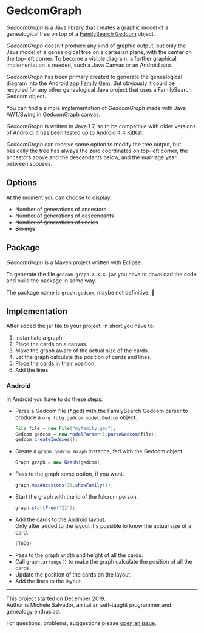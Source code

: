 # GedcomGraph

_GedcomGraph_ is a Java library that creates a graphic model of a genealogical tree on top of a [FamilySearch Gedcom](https://github.com/FamilySearch/Gedcom) object.

_GedcomGraph_ doesn't produce any kind of graphic output, but only the Java model of a genealogical tree on a cartesian plane, with the center on the top-left corner. To become a visible diagram, a further graphical implementation is needed, such a Java Canvas or an Android app.

_GedcomGraph_ has been primary created to generate the genealogical diagram into the Android app [Family Gem](https://github.com/michelesalvador/FamilyGem). But obviously it could be recycled for any other genealogical Java project that uses a FamilySearch Gedcom object.

You can find a simple implementation of _GedcomGraph_ made with Java AWT/Swing in [GedcomGraph canvas](https://github.com/michelesalvador/GedcomGraph-canvas).

_GedcomGraph_ is written in Java 1.7, so to be compatible with older versions of Android: it has been tested up to Android 4.4 KitKat.

_GedcomGraph_ can receive some option to modify the tree output, but basically the tree has always the zero coordinates on top-left corner, the ancestors above and the descendants below, and the marriage year between spouses.

## Options

At the moment you can choose to display:
- Number of generations of ancestors
- Number of generations of descendants
- ~~Number of generations of uncles~~
- ~~Siblings~~

## Package

_GedcomGraph_ is a Maven project written with Eclipse.

To generate the file `gedcom-graph-X.X.X.jar` you have to download the code and build the package in some way.

The package name is `graph.gedcom`, maybe not definitive. 😬

## Implementation

After added the jar file to your project, in short you have to:
1. Instantiate a graph.
2. Place the cards on a canvas.
3. Make the graph aware of the actual size of the cards.
4. Let the graph calculate the position of cards and lines.
5. Place the cards in their position.
6. Add the lines.

### Android

In Android you have to do these steps:

- Parse a Gedcom file (*.ged) with the FamilySearch Gedcom parser to produce a `org.folg.gedcom.model.Gedcom` object.
	```java
	File file = new File("myfamily.ged");	
	Gedcom gedcom = new ModelParser().parseGedcom(file);
	gedcom.createIndexes();
	```
- Create a `graph.gedcom.Graph` instance, fed with the Gedcom object.
	```java
	Graph graph = new Graph(gedcom);
- Pass to the graph some option, if you want.
	```java
	graph.maxAncestors(3).showFamily(1);
- Start the graph with the id of the fulcrum person.
	```java
	graph.startFrom("I1");
- Add the cards to the Android layout.<br>
Only after added to the layout it's possible to know the actual size of a card.
	```java
	(ToDo)
- Pass to the graph width and height of all the cards.
- Call `graph.arrange()` to make the graph calculate the position of all the cards.
- Update the position of the cards on the layout.
- Add the lines to the layout.

---

This project started on December 2019.<br>
Author is Michele Salvador, an italian self-taught programmer and genealogy enthusiast.

For questions, problems, suggestions please [open an issue](https://github.com/michelesalvador/GedcomGraph/issues).